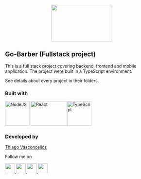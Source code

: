 <p align="center">
  <img width="200" height="120" src="https://i.ibb.co/MSqKC3y/logo.png">
</p>

## Go-Barber (Fullstack project)

This is a full stack project covering backend, frontend and mobile application.
The project were built in a TypeScript environment.

See details about every project in their folders.

### Built with

<img title="NodeJS" width="80" height="80" src="https://walde.co/wp-content/uploads/2016/09/nodejs_logo.png">   <img title="React" width="120" height="80" src="https://cdn.worldvectorlogo.com/logos/react.svg"><img title="TypeScript" width="80" height="80" src="https://seeklogo.com/images/T/typescript-logo-B29A3F462D-seeklogo.com.png">


### Developed by
[Thiago Vasconcellos](https://github.com/thiagovasconcellos)

Follow me on <p><a href="https://twitter.com/tvas_anusz"><img src="https://logodownload.org/wp-content/uploads/2014/09/twitter-logo-1-1.png" width="32" height="32" /></a><a href="https://www.linkedin.com/in/thiago-vasconcellos-ba070442/"> <img src="https://image.flaticon.com/icons/png/512/174/174857.png" width="32" height="32"/></a><a href="https://www.facebook.com/thiagovasconcellos88"> <img src="https://pngimg.com/uploads/facebook_logos/facebook_logos_PNG19748.png" width="32" height="32"/></a><a href="https://www.instagram.com/thiagov.23/"> <img src="https://logodownload.org/wp-content/uploads/2017/04/instagram-logo.png" width="32" height="32"/></a></p>
